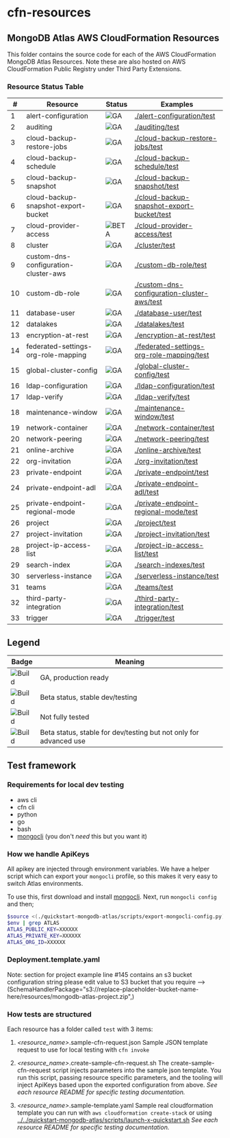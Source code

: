 # cfn-resources

## MongoDB Atlas AWS CloudFormation Resources

This folder contains the source code for each of the AWS CloudFormation 
MongoDB Atlas Resources. 
Note these are also hosted on AWS CloudFormation Public Registry under Third Party Extensions. 

### Resource Status Table

|#| Resource                             | Status                                             | Examples                                                                                   |
|---|--------------------------------------|----------------------------------------------------|--------------------------------------------------------------------------------------------|
| 1 | alert-configuration                  | ![GA](https://img.shields.io/badge/GA-green) | [./alert-configuration/test](./alert-configuration/test)                                   |
| 2 | auditing                             | ![GA](https://img.shields.io/badge/GA-green) | [./auditing/test](./auditing/test)                                                         |
| 3 | cloud-backup-restore-jobs            | ![GA](https://img.shields.io/badge/GA-green) | [./cloud-backup-restore-jobs/test](./cloud-backup-restore-jobs/test)                       |
| 4 | cloud-backup-schedule                | ![GA](https://img.shields.io/badge/GA-green) | [./cloud-backup-schedule/test](./cloud-backup-schedule/test)                               |
| 5 | cloud-backup-snapshot                | ![GA](https://img.shields.io/badge/GA-green) | [./cloud-backup-snapshot/test](./cloud-backup-snapshot/test)                               |
| 6 | cloud-backup-snapshot-export-bucket  | ![GA](https://img.shields.io/badge/GA-green) | [./cloud-backup-snapshot-export-bucket/test](./cloud-backup-snapshot-export-bucket/test)   |
| 7 | cloud-provider-access                | ![BETA](https://img.shields.io/badge/Beta-yellow) | [./cloud-provider-access/test](./cloud-provider-access/test)                               |
| 8 | cluster                              | ![GA](https://img.shields.io/badge/GA-green) | [./cluster/test](./cluster/test)                                                           |
| 9 | custom-dns-configuration-cluster-aws | ![GA](https://img.shields.io/badge/GA-green) | [./custom-db-role/test](./custom-db-role/test)                                             |
| 10 | custom-db-role                       | ![GA](https://img.shields.io/badge/GA-green) | [./custom-dns-configuration-cluster-aws/test](./custom-dns-configuration-cluster-aws/test) |
| 11 | database-user                        | ![GA](https://img.shields.io/badge/GA-green) | [./database-user/test](./database-user/test)                                               |
| 12 | datalakes                            | ![GA](https://img.shields.io/badge/GA-green) | [./datalakes/test](./datalakes/test)                                                       |
| 13 | encryption-at-rest                   | ![GA](https://img.shields.io/badge/GA-green) | [./encryption-at-rest/test](./encryption-at-rest/test)                                     |
| 14 | federated-settings-org-role-mapping  | ![GA](https://img.shields.io/badge/GA-green) | [./federated-settings-org-role-mapping/test](./federated-settings-org-role-mapping/test)   |
| 15 | global-cluster-config                | ![GA](https://img.shields.io/badge/GA-green) | [./global-cluster-config/test](./global-cluster-config/test)                               |
| 16 | ldap-configuration                   | ![GA](https://img.shields.io/badge/GA-green) | [./ldap-configuration/test](./ldap-configuration/test)                                     |
| 17 | ldap-verify                          | ![GA](https://img.shields.io/badge/GA-green) | [./ldap-verify/test](./ldap-verify/test)                                                   |
| 18 | maintenance-window                   | ![GA](https://img.shields.io/badge/GA-green) | [./maintenance-window/test](./maintenance-window/test)                                     |
| 19 | network-container                    | ![GA](https://img.shields.io/badge/GA-green) | [./network-container/test](./network-container/test)                                       |
| 20 | network-peering                      | ![GA](https://img.shields.io/badge/GA-green) | [./network-peering/test](./network-peering/test)                                           |
| 21 | online-archive                       | ![GA](https://img.shields.io/badge/GA-green) | [./online-archive/test](./online-archive/test)                                             |
| 22 | org-invitation                       | ![GA](https://img.shields.io/badge/GA-green) | [./org-invitation/test](./org-invitation/test)                                             |
| 23 | private-endpoint                     | ![GA](https://img.shields.io/badge/GA-green) | [./private-endpoint/test](./private-endpoint/test)                                         |
| 24 | private-endpoint-adl                 | ![GA](https://img.shields.io/badge/GA-green) | [./private-endpoint-adl/test](./private-endpoint-adl/test)                                 |
| 25 | private-endpoint-regional-mode       | ![GA](https://img.shields.io/badge/GA-green) | [./private-endpoint-regional-mode/test](./private-endpoint-regional-mode/test)             |
| 26 | project                              | ![GA](https://img.shields.io/badge/GA-green) | [./project/test](./project/test)                                                           |
| 27 | project-invitation                   | ![GA](https://img.shields.io/badge/GA-green) | [./project-invitation/test](./project-invitation/test)                                     |
| 28 | project-ip-access-list               | ![GA](https://img.shields.io/badge/GA-green) | [./project-ip-access-list/test](./project-ip-access-list/test)                             |
| 29 | search-index                         | ![GA](https://img.shields.io/badge/GA-green) | [./search-indexes/test](./search-indexes/test)                                             |
| 30 | serverless-instance                  | ![GA](https://img.shields.io/badge/GA-green) | [./serverless-instance/test](./serverless-instance/test)                                   |
| 31 | teams                                | ![GA](https://img.shields.io/badge/GA-green) | [./teams/test](./teams/test)                                                               |
| 32 | third-party-integration              | ![GA](https://img.shields.io/badge/GA-green) | [./third-party-integration/test](./third-party-integration/test)                           |
| 33 | trigger                              | ![GA](https://img.shields.io/badge/GA-green) | [./trigger/test](./trigger/test)                                                           

Legend
---
| Badge | Meaning |
| --- | --- |
| ![Build](https://img.shields.io/badge/GA-green) | GA, production ready |
| ![Build](https://img.shields.io/badge/Beta-yellow) | Beta status, stable dev/testing |
| ![Build](https://img.shields.io/badge/Unstable-orange) | Not fully tested |
| ![Build](https://img.shields.io/badge/Beta-Admin-grey) | Beta status, stable for dev/testing but not only for advanced use |

## Test framework

### Requirements for local dev testing

* aws cli
* cfn cli
* python
* go
* bash
* [mongocli](https://github.com/mongodb/mongocli) (you don't *need* this but you want it)

### How we handle ApiKeys

All apikey are injected through environment variables. 
We have a helper script which can export your `mongocli` profile, so this makes it very easy to switch Atlas environments.

To use this, first download and install [mongocli](mongocli).
Next, run `mongocli config` and then;

```bash
$source <(./quickstart-mongodb-atlas/scripts/export-mongocli-config.py)
$env | grep ATLAS
ATLAS_PUBLIC_KEY=XXXXXX
ATLAS_PRIVATE_KEY=XXXXXX
ATLAS_ORG_ID=XXXXXX
```

### Deployment.template.yaml
Note: section for project example line #145 contains an s3 bucket  configuration string please edit value to S3 bucket that you require -->  (SchemaHandlerPackage="s3://replace-placeholder-bucket-name-here/resources/mongodb-atlas-project.zip",)

### How tests are structured

Each resource has a folder called `test` with 3 items:

1. *<resource_name>*.sample-cfn-request.json
        Sample JSON template request to use for local testing with `cfn invoke`

2. *<resource_name>*.create-sample-cfn-request.sh
        The create-sample-cfn-request script injects parameters into the sample json template. You run this script, passing resource specific parameters, and the tooling will inject ApiKeys based upon the exported configuration from above. 
        _See each resource README for specific testing documentation._

3. *<resource_name>*.sample-template.yaml
        Sample real cloudformation template you can run with `aws cloudformation create-stack` or using  [../../quickstart-mongodb-atlas/scripts/launch-x-quickstart.sh]( ../../quickstart-mongodb-atlas/scripts/launch-x-quickstart.sh) 
        _See each resource README for specific testing documentation._




